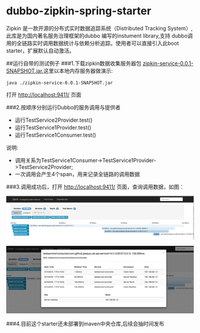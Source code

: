 # dubbo-zipkin-spring-starter
Zipkin 是一款开源的分布式实时数据追踪系统（Distributed Tracking System）,此库是为国内著名服务治理框架的dubbo 编写的instument library,支持 dubbo调用的全链路实时调用数据统计与依赖分析追踪。使用者可以直接引入此boot starter，扩展默认自动激活。

##运行自带的测试例子
###1.下载zipkin数据收集服务器包 [zipkin-service-0.0.1-SNAPSHOT.jar](https://pan.baidu.com/s/1bpcG6gZ),这里以本地内存服务器做演示:

```
java ./zipkin-service-0.0.1-SNAPSHOT.jar

```
打开 [http://localhost:9411/](http://localhost:9411/)  页面

###2.按顺序分别运行Dubbo的服务调用与提供者

* 运行TestService2Provider.test()
* 运行TestService1Provider.test()
* 运行TestService1Consumer.test()


说明:

* 调用关系为TestService1Consumer->TestService1Provider->TestService2Provider;
* 一次调用会产生4个span，用来记录全链路的调用数据


###3.调用成功后，打开 [http://localhost:9411/](http://localhost:9411/)  页面，查询调用数据，如图：

![img1](./img1.png)

![img2](./img2.png)


###4.目前这个starter还未部署到maven中央仓库,后续会抽时间发布